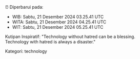 ⏰ Diperbarui pada:
- WIB: Sabtu, 21 Desember 2024 03.25.41 UTC
- WITA: Sabtu, 21 Desember 2024 04.25.41 UTC
- WIT: Sabtu, 21 Desember 2024 05.25.41 UTC

Kutipan Inspiratif:
"Technology without hatred can be a blessing. Technology with hatred is always a disaster."


Kategori: technology

